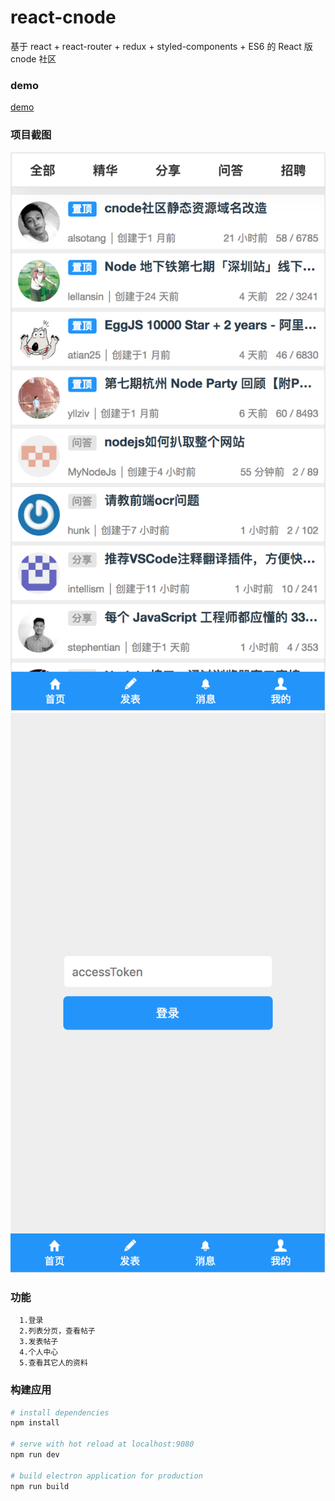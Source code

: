 # react-cnode
基于 react + react-router + redux + styled-components + ES6 的 React 版 cnode 社区

### demo
 [demo](http://xmit.coding.me/react-cnode)

### 项目截图

![screenshot1](./screenshot/screenshot_1.png)
![screenshot2](./screenshot/screenshot_2.png)

### 功能
```
  1.登录
  2.列表分页，查看帖子
  3.发表帖子
  4.个人中心
  5.查看其它人的资料
```

### 构建应用
``` bash
# install dependencies
npm install

# serve with hot reload at localhost:9080
npm run dev

# build electron application for production
npm run build
```

